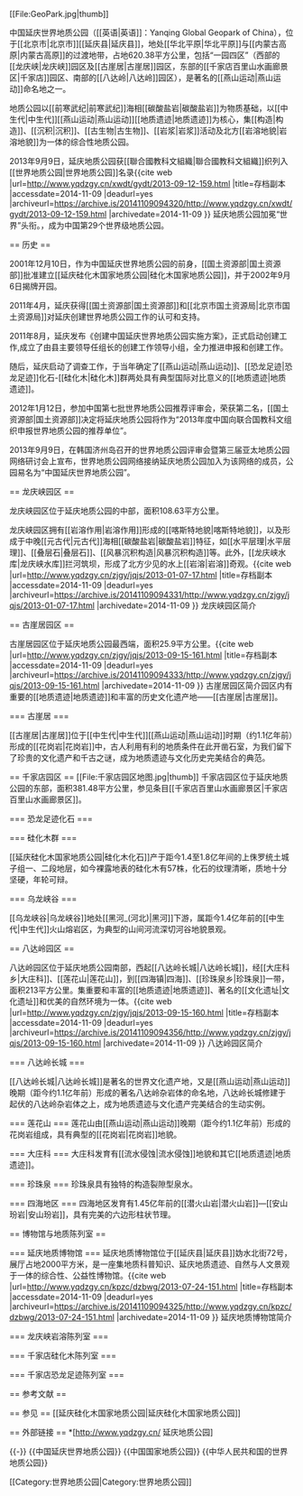 [[File:GeoPark.jpg|thumb]]

中国延庆世界地质公园（[[英语|英语]]：Yanqing Global Geopark of China），位于[[北京市|北京市]][[延庆县|延庆县]]，地处[[华北平原|华北平原]]与[[内蒙古高原|内蒙古高原]]的过渡地带，占地620.38平方公里，包括“一园四区”（西部的[[龙庆峡|龙庆峡]]园区及[[古崖居|古崖居]]园区，东部的[[千家店百里山水画廊景区|千家店]]园区、南部的[[八达岭|八达岭]]园区），是著名的[[燕山运动|燕山运动]]命名地之一。

地质公园以[[前寒武纪|前寒武纪]]海相[[碳酸盐岩|碳酸盐岩]]为物质基础，以[[中生代|中生代]][[燕山运动|燕山运动]][[地质遗迹|地质遗迹]]为核心，集[[构造|构造]]、[[沉积|沉积]]、[[古生物|古生物]]、[[岩浆|岩浆]]活动及北方[[岩溶地貌|岩溶地貌]]为一体的综合性地质公园。

2013年9月9日，延庆地质公园获[[聯合國教科文組織|聯合國教科文組織]]织列入[[世界地质公园|世界地质公园]]名录<ref>{{cite web |url=http://www.yqdzgy.cn/xwdt/gydt/2013-09-12-159.html |title=存档副本 |accessdate=2014-11-09 |deadurl=yes |archiveurl=https://archive.is/20141109094320/http://www.yqdzgy.cn/xwdt/gydt/2013-09-12-159.html |archivedate=2014-11-09 }} 延庆地质公园加冕“世界”头衔。</ref>，成为中国第29个世界级地质公园。

== 历史 ==

2001年12月10日，作为中国延庆世界地质公园的前身，[[国土资源部|国土资源部]]批准建立[[延庆硅化木国家地质公园|硅化木国家地质公园]]，并于2002年9月6日揭牌开园。

2011年4月，延庆获得[[国土资源部|国土资源部]]和[[北京市国土资源局|北京市国土资源局]]对延庆创建世界地质公园工作的认可和支持。

2011年8月，延庆发布《创建中国延庆世界地质公园实施方案》，正式启动创建工作,成立了由县主要领导任组长的创建工作领导小组，全力推进申报和创建工作。

随后，延庆启动了调查工作，于当年确定了[[燕山运动|燕山运动]]、[[恐龙足迹|恐龙足迹]]化石-[[硅化木|硅化木]]群两处具有典型国际对比意义的[[地质遗迹|地质遗迹]]。

2012年1月12日，参加中国第七批世界地质公园推荐评审会，荣获第二名，[[国土资源部|国土资源部]]决定将延庆地质公园将作为“2013年度中国向联合国教科文组织申报世界地质公园的推荐单位”。

2013年9月9日，在韩国济州岛召开的世界地质公园评审会暨第三届亚太地质公园网络研讨会上宣布，世界地质公园网络接纳延庆地质公园加入为该网络的成员，公园易名为“中国延庆世界地质公园”。

== 龙庆峡园区 ==

龙庆峡园区位于延庆地质公园的中部，面积108.63平方公里。

龙庆峡园区拥有[[岩溶作用|岩溶作用]]形成的[[喀斯特地貌|喀斯特地貌]]，以及形成于中晚[[元古代|元古代]]海相[[碳酸盐岩|碳酸盐岩]]特征，如[[水平层理|水平层理]]、[[叠层石|叠层石]]、[[风暴沉积构造|风暴沉积构造]]等。此外，[[龙庆峡水库|龙庆峡水库]]拦河筑坝，形成了北方少见的水上[[岩溶|岩溶]]奇观。<ref>{{cite web |url=http://www.yqdzgy.cn/zjgy/jqjs/2013-01-07-17.html |title=存档副本 |accessdate=2014-11-09 |deadurl=yes |archiveurl=https://archive.is/20141109094331/http://www.yqdzgy.cn/zjgy/jqjs/2013-01-07-17.html |archivedate=2014-11-09 }} 龙庆峡园区简介</ref>

== 古崖居园区 ==

古崖居园区位于延庆地质公园最西端，面积25.9平方公里。<ref>{{cite web |url=http://www.yqdzgy.cn/zjgy/jqjs/2013-09-15-161.html |title=存档副本 |accessdate=2014-11-09 |deadurl=yes |archiveurl=https://archive.is/20141109094333/http://www.yqdzgy.cn/zjgy/jqjs/2013-09-15-161.html |archivedate=2014-11-09 }} 古崖居园区简介</ref>园区内有重要的[[地质遗迹|地质遗迹]]和丰富的历史文化遗产地——[[古崖居|古崖居]]。

=== 古崖居 ===

[[古崖居|古崖居]]位于[[中生代|中生代]][[燕山运动|燕山运动]]时期（约1.1亿年前）形成的[[花岗岩|花岗岩]]中，古人利用有利的地质条件在此开凿石室，为我们留下了珍贵的文化遗产和千古之谜，成为地质遗迹与文化历史完美结合的典范。

== 千家店园区 ==
[[File:千家店园区地图.jpg|thumb]]
千家店园区位于延庆地质公园的东部，面积381.48平方公里，参见条目[[千家店百里山水画廊景区|千家店百里山水画廊景区]]。

=== 恐龙足迹化石 ===

=== 硅化木群 ===

[[延庆硅化木国家地质公园|硅化木化石]]产于距今1.4至1.8亿年间的上侏罗统土城子组一、二段地层，如今裸露地表的硅化木有57株，化石的纹理清晰，质地十分坚硬，年轮可辩。

=== 乌龙峡谷 ===

[[乌龙峡谷|乌龙峡谷]]地处[[黑河_(河北)|黑河]]下游，属距今1.4亿年前的[[中生代|中生代]]火山熔岩区，为典型的山间河流深切河谷地貌景观。

== 八达岭园区 ==

八达岭园区位于延庆地质公园南部，西起[[八达岭长城|八达岭长城]]，经[[大庄科乡|大庄科]]、[[莲花山|莲花山]]，到[[四海镇|四海]]、[[珍珠泉乡|珍珠泉]]一带，面积213平方公里。集重要和丰富的[[地质遗迹|地质遗迹]]、著名的[[文化遗址|文化遗址]]和优美的自然环境为一体。<ref>{{cite web |url=http://www.yqdzgy.cn/zjgy/jqjs/2013-09-15-160.html |title=存档副本 |accessdate=2014-11-09 |deadurl=yes |archiveurl=https://archive.is/20141109094356/http://www.yqdzgy.cn/zjgy/jqjs/2013-09-15-160.html |archivedate=2014-11-09 }} 八达岭园区简介</ref>

=== 八达岭长城 ===

[[八达岭长城|八达岭长城]]是著名的世界文化遗产地，又是[[燕山运动|燕山运动]]晚期（距今约1.1亿年前）形成的著名八达岭杂岩体的命名地，八达岭长城修建于起伏的八达岭杂岩体之上，成为地质遗迹与文化遗产完美结合的生动实例。

=== 莲花山 ===
莲花山由[[燕山运动|燕山运动]]晚期（距今约1.1亿年前）形成的花岗岩组成，具有典型的[[花岗岩|花岗岩]]地貌。

=== 大庄科 ===
大庄科发育有[[流水侵蚀|流水侵蚀]]地貌和其它[[地质遗迹|地质遗迹]]。

=== 珍珠泉 ===
珍珠泉具有独特的构造裂隙型泉水。

=== 四海地区 ===
四海地区发育有1.45亿年前的[[潜火山岩|潜火山岩]]—[[安山玢岩|安山玢岩]]，具有完美的六边形柱状节理。

== 博物馆与地质陈列室 ==

=== 延庆地质博物馆 ===
延庆地质博物馆位于[[延庆县|延庆县]]妫水北街72号，展厅占地2000平方米，是一座集地质科普知识、延庆地质遗迹、自然与人文景观于一体的综合性、公益性博物馆。<ref>{{cite web |url=http://www.yqdzgy.cn/kpzc/dzbwg/2013-07-24-151.html |title=存档副本 |accessdate=2014-11-09 |deadurl=yes |archiveurl=https://archive.is/20141109094325/http://www.yqdzgy.cn/kpzc/dzbwg/2013-07-24-151.html |archivedate=2014-11-09 }} 延庆地质博物馆简介</ref>

=== 龙庆峡岩溶陈列室 ===

=== 千家店硅化木陈列室 ===

=== 千家店恐龙足迹陈列室 ===

== 参考文献 ==
<references/>

== 参见 ==
[[延庆硅化木国家地质公园|延庆硅化木国家地质公园]]

== 外部链接 ==
*[http://www.yqdzgy.cn/ 延庆地质公园]

{{-}}
{{中国延庆世界地质公园}}
{{中国国家地质公园}}
{{中华人民共和国的世界地质公园}}

[[Category:世界地质公园|Category:世界地质公园]]